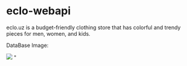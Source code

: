# eclo-webapi
eclo.uz is a budget-friendly clothing store that has colorful and trendy pieces for men, women, and kids.
<p>DataBase Image:</p>
<img src="https://github.com/eclouz/eclo-webapi/assets/124333197/0b84b328-9e5e-45bb-a01d-9ab469e93c1d">
"
